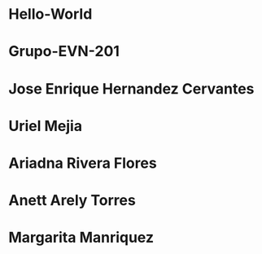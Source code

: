 # Hello-World 
# Grupo-EVN-201
# Jose Enrique Hernandez Cervantes
# Uriel Mejia 
# Ariadna Rivera Flores
# Anett Arely Torres
# Margarita Manriquez
